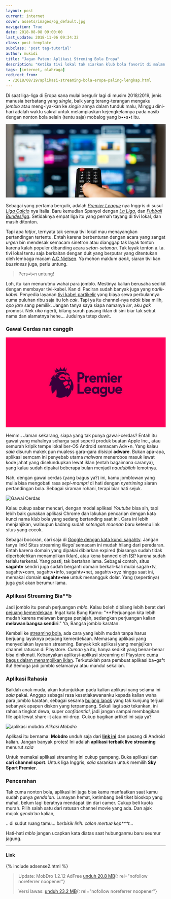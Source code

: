 ```yaml
---
layout: post
current: internet
cover: assets/images/og_default.jpg
navigation: True
date: 2018-08-08 09:00:00
last_update: 2018-11-06 09:34:32
class: post-template
subclass: 'post tag-tutorial'
author: mukidi
title: "Jagan Paten: Aplikasi Streming Bola Eropa"
description: "Ketika tivi lokal tak siarkan klub bola favorit di malam minggu"
tags: [internet, olahraga]
redirect_from:
 - /2018/08/19/aplikasi-streaming-bola-eropa-paling-lengkap.html
---
```

Di saat liga-liga di Eropa sana mulai bergulir lagi di musim 2018/2019, jenis manusia berbatang yang _single_, baik yang terang-terangan mengaku _jomblo_ atau meng-iya-kan ke _single_ annya dalam tunduk malu, Minggu dini-hari adalah waktu sakral untuk melampiaskan kejengkelannya pada nasib dengan nonton bola selain (tentu saja) mobalog yang b••s•t itu.

![Streaming Liga Champions](/assets/images/streaming.jpg)

Sebagai yang pertama bergulir, adalah [_Premier League_](//www.google.co.uk/search?q=Premier+League) nya Inggris di susul [_Liga Calcio_](//www.google.it/search?q=Liga+Calcio) nya Italia. Baru kemudian Spanyol dengan [_La Liga_](www.google.se/search?q=La+Liga), dan [_Fubball Bundesliga_](//www.google.de/search?q=Fubbal+Bundesliga). Setidaknya empat liga itu yang pernah tayang di tivi lokal, dan masih ditonton.

Tapi apa _latjur_, ternyata tak semua tivi lokal mau menayangkan pertandingan tertentu. Entah karena berbenturan dengan acara yang sangat _urgen_ bin mendesak semacam sinetron atau dianggap tak layak tonton karena kalah populer dibanding acara _setan-setanan_. Tak layak tonton a.l.a. tivi lokal tentu saja berkaitan dengan duit yang berputar yang ditentukan oleh lembaga macam [A.C Nielsen](https://www.google.co.id/amp/s/amp.kaskus.co.id/thread/5a02e8c81854f7e2518b4567/ac-nielsen-dan-rating-televisi-indonesia). Ya mohon maklum _donk_, siaran tivi kan _bussiness_ juga, perlu untung.

> Pers•t•n untung!

Loh, itu kan menurutmu wahai para jomblo. Mestinya kalian berusaha sedikit dengan membayar tivi-kabel. Kan di Paciran sudah banyak juga yang _narik-kabel_. Penyedia layanan [tivi kabel partikelir](https://www.google.co.id/amp/s/m.jpnn.com/amp/news/duh-layanan-tv-kabel-ilegal-marak-di-rusunawa-dan-apartemen) yang biaya sewa perbulannya cuma puluhan ribu saja itu loh _cak_. Tapi ya itu channel-nya _ndak_ bisa milih, _opo jare_ sang pemilik. Jangan tanya saya siapa namanya _lur_, aku _gak_ promosi. Nek _riko_ ngerti, bilang suruh pasang iklan di sini biar tak sebut nama dan alamatnya hehe... Judulnya tetep duwit.

### Gawai Cerdas nan canggih

![Premier League](/assets/images/Premier-League-Logos.jpg)

Hemm.. Jaman sekarang, siapa yang tak punya gawai-cerdas? Entah itu gawai yang mahalnya seharga sapi seperti produk buatan Apple Inc., atau semurah kripik tempe lokal ber-OS Android semacam Adv•n. Yang kalau _saia_ disuruh makek pun mualess gara-gara disisipi **adware**. Bukan apa-apa, aplikasi semcam ini penyebab utama _malware_ menerobos masuk lewat kode jahat yang diselundupkan lewat iklan (entah bagaimana caranya), yang kalau sudah dipakai beberapa bulan menjadi _naudubilah_ lemotnya. 

<ins class="adsbygoogle"
     style="display:block"
     data-ad-client="ca-pub-8526606076277673"
     data-ad-slot="8771412334"
     data-ad-format="auto"
     data-full-width-responsive="true"></ins><script>
(adsbygoogle = window.adsbygoogle || []).push({});
</script>

Nah, dengan gawai cerdas (yang bagus ya?) ini, kamu jomblowan yang mulia bisa mengobati rasa _sepi-mampri_ di hati dengan _nyetriming_ siaran pertandingan bola. Sebagai siraman rohani, terapi biar hati sejuk.

![Gawai Cerdas](https://www.mobdro.sc/assets/images/ui.png)

Kalau cukup sabar mencari, dengan modal aplikasi _Youtube_ bisa sih, tapi lebih baik gunakan aplikasi Chrome dan lakukan pencarian dengan kata kunci nama klub bola yang sedang bertanding saat ini. Cara ini lebih menjanjikan, walaupun kadang sudah _setengah maenan_ baru ketemu link situs yang cocok.

Sebagai bocoran, cari saja di [Google dengan kata kunci sagahtv](https://www.google.co.id/search?q=sagahtv). Jangan tanya link! Situs streaming _illegal_ semacam ini mudah hilang dari peredaran. Entah karena domain yang dipakai dibiarkan expired (biasanya sudah tidak diperbolehkan menampilkan iklan), atau kena banned oleh [ISP](//id.wikipedia.org/ISP) karena sudah terlalu terkenal. Yang pasti, tak bertahan lama. Sebagai contoh, situs **sagahtv** sendiri juga sudah berganti domain berkali-kali mulai sagah•tv, sagahtv•com, sagahtv•info, sagahtv•net, sagahtv•xyz hingga saat ini, memakai domain **sagahtv•me** untuk menangguk dolar. Yang (sepertinya) juga _gak_ akan berumur lama.

### Aplikasi Streaming Bia**b

Jadi jomblo itu penuh perjuangan _mblo_. Kalau boleh dibilang lebih berat dari [pejuang kemerdekaan](https://www.paciran.com/Selamat-HUT-ke-73-Indonesia-Dirgahyu-RI-ku.html). Ingat kata Bung Karno: "**Perjuangan kita lebih mudah karena melawan bangsa penjajah, sedangkan perjuangan kalian **melawan bangsa sendiri**." Ya, Bangsa jomblo karatan.

Kembali ke [streaming bola](https://www.paciran.com/aplikasi-streaming-bola-eropa-paling-lengkap.html), ada cara yang lebih mudah tanpa harus berjuang layaknya pejuang kemerdekaan. Memasang aplikasi yang menyediakan layanan streaming. Banyak kok aplikasi yang menjajikan channel ratusan di Playstore. _Cuman_ ya itu, hanya sedikit yang benar-benar bisa dinikmati. Kebanyakan aplikasi-aplikasi streaming di Playstore [cuma bagus dalam menampilkan iklan](https://safelink.knoacc.org/#0eI1v). Terkutuklah para pembuat aplikasi ba•gs°t itu! Semoga jadi jomblo selamanya atau mandul sekalian.

### Aplikasi Rahasia

Baiklah anak muda, akan kutunjukkan pada kalian aplikasi yang selama ini _saia_ pakai. Anggap sebagai rasa kesetiakawananku kepada kalian waha para jomblo karatan, sebagai sesama [bujang lapok](https://www.youtube.com/watch?v=udGd8mx0jJM) yang tak kunjung terjual sebanyak apapun diskon yang terpampang. Sekali lagi _saia_ tekankan, ini rahasia tingkat dewa, super _confidential_, jadi jangan sampai membagikan file apk lewat share-it atau mi-drop. Cukup bagikan artikel ini saja ya?

![aplikasi mobdro](https://mobdroapks.com/wp-content/uploads/2018/01/Mobdro.jpg)
_Alikasi Mobdro_

Aplikasi itu bernama: **Mobdro** unduh saja dari [**link ini**](#link) dan pasang di Android kalian. Jangan banyak protes! Ini adalah **aplikasi terbaik live streaming** menurut _saia_

Untuk memakai aplikasi streaming ini cukup gampang. Buka aplikasi dan **cari channel sport**. Untuk liga Inggris, _saia_ sarankan untuk memilih **Sky Sport Premier**. 

### Pencerahan

Tak cuma nonton bola, aplikasi ini juga bisa kamu manfaatkan saat kamu sudah punya _genda'an_. Lumayan hemat, ketimbang beli tiket bioskop yang mahal, belum lagi beratnya mendapat ijin dari camer. Cukup beli kuota murah. Pilih salah satu dari ratusan channel movie yang ada. Dan ajak mojok _genda'an_ kalian, 

.. di sudut ruang tamu... _berbisik lirih: calon mertua kep***t..._

Hati-hati _mblo_ jangan ucapkan kata diatas saat hubunganmu baru seumur jagung.

--------
#### Link

{% include adsense2.html %}

> Update: MobDro 1.2.12 AdFree [unduh 20.8 MB](https://safelink.knoacc.org/#MBDR2112){: rel="nofollow noreferrer noopener"} 
> 
> Versi lawas: [unduh 23.2 MB](https://safelink.knoacc.org/#Qxey9){: rel="nofollow noreferrer noopener"}

